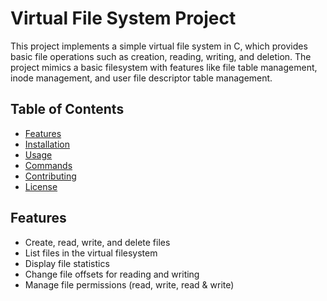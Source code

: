 # Virtual File System Project

This project implements a simple virtual file system in C,
which provides basic file operations such as creation, reading, writing, and deletion. 
The project mimics a basic filesystem with features like file table management, inode management, and user file descriptor table management.

## Table of Contents

- [Features](#features)
- [Installation](#installation)
- [Usage](#usage)
- [Commands](#commands)
- [Contributing](#contributing)
- [License](#license)

## Features

- Create, read, write, and delete files
- List files in the virtual filesystem
- Display file statistics
- Change file offsets for reading and writing
- Manage file permissions (read, write, read & write)
